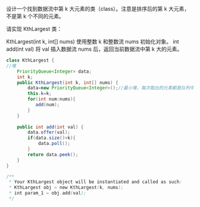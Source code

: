 设计一个找到数据流中第 k 大元素的类（class）。注意是排序后的第 k 大元素，不是第 k 个不同的元素。

请实现 KthLargest 类：

KthLargest(int k, int[] nums) 使用整数 k 和整数流 nums 初始化对象。
int add(int val) 将 val 插入数据流 nums 后，返回当前数据流中第 k 大的元素。
```java
class KthLargest {
//堆
    PriorityQueue<Integer> data;
    int k;
    public KthLargest(int k, int[] nums) {
        data=new PriorityQueue<Integer>();//最小堆，每次取出的元素都是队列中权值最小的
        this.k=k;
        for(int num:nums){
           add(num);
        } 
    }
    
    public int add(int val) {
        data.offer(val);
        if(data.size()>k){
            data.poll();
        }
        return data.peek();
    }
}

/**
 * Your KthLargest object will be instantiated and called as such:
 * KthLargest obj = new KthLargest(k, nums);
 * int param_1 = obj.add(val);
 */
 ```
